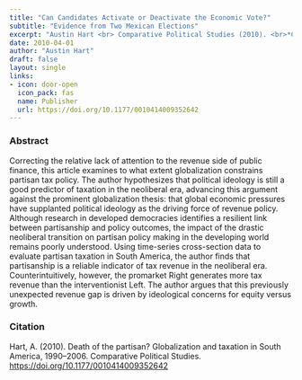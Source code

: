 ```yaml
---
title: "Can Candidates Activate or Deactivate the Economic Vote?"
subtitle: "Evidence from Two Mexican Elections"
excerpt: "Austin Hart <br> Comparative Political Studies (2010). <br>*Correcting the relative lack of attention to the revenue side of public finance, this article examines to what extent globalization constrains partisan tax policy. I hypothesize that political ideology is still a good predictor of taxation in the neoliberal era, advancing this argument against the prominent globalization thesis.*"
date: 2010-04-01
author: "Austin Hart"
draft: false
layout: single
links:
- icon: door-open
  icon_pack: fas
  name: Publisher
  url: https://doi.org/10.1177/0010414009352642
---
```


### Abstract
Correcting the relative lack of attention to the revenue side of public finance, this article examines to what extent globalization constrains partisan tax policy. The author hypothesizes that political ideology is still a good predictor of taxation in the neoliberal era, advancing this argument against the prominent globalization thesis: that global economic pressures have supplanted political ideology as the driving force of revenue policy. Although research in developed democracies identifies a resilient link between partisanship and policy outcomes, the impact of the drastic neoliberal transition on partisan policy making in the developing world remains poorly understood. Using time-series cross-section data to evaluate partisan taxation in South America, the author finds that partisanship is a reliable indicator of tax revenue in the neoliberal era. Counterintuitively, however, the promarket Right generates more tax revenue than the interventionist Left. The author argues that this previously unexpected revenue gap is driven by ideological concerns for equity versus growth.

### Citation
Hart, A. (2010). Death of the partisan? Globalization and taxation in South America, 1990–2006. Comparative Political Studies. <https://doi.org/10.1177/0010414009352642>
